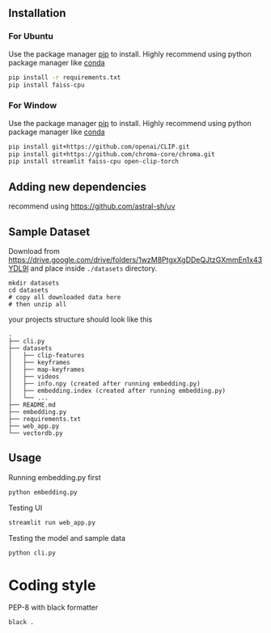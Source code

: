 ## Installation

### For Ubuntu
Use the package manager [pip](https://pip.pypa.io/en/stable/) to install. Highly recommend using python package manager like [conda](https://docs.conda.io/en/latest/)

```bash
pip install -r requirements.txt
pip install faiss-cpu
```

### For Window
Use the package manager [pip](https://pip.pypa.io/en/stable/) to install. Highly recommend using python package manager like [conda](https://docs.conda.io/en/latest/)

```bash
pip install git+https://github.com/openai/CLIP.git
pip install git+https://github.com/chroma-core/chroma.git
pip install streamlit faiss-cpu open-clip-torch
```

## Adding new dependencies

recommend using https://github.com/astral-sh/uv

## Sample Dataset

Download from https://drive.google.com/drive/folders/1wzM8PtgxXgDDeQJtzGXmmEn1x43YDL9l and place inside `./datasets` directory.

```
mkdir datasets
cd datasets
# copy all downloaded data here
# then unzip all
```

your projects structure should look like this

```
.
├── cli.py
├── datasets
│   ├── clip-features
│   ├── keyframes
│   ├── map-keyframes
│   ├── videos
│   ├── info.npy (created after running embedding.py)
│   ├── embedding.index (created after running embedding.py)
│   └── ...
├── README.md
├── embedding.py
├── requirements.txt
├── web_app.py
└── vectordb.py

```


## Usage

Running embedding.py first
```bash
python embedding.py
```

Testing UI
```bash
streamlit run web_app.py
```

Testing the model and sample data
```bash
python cli.py
```


# Coding style

PEP-8 with black formatter 

```
black .
```
